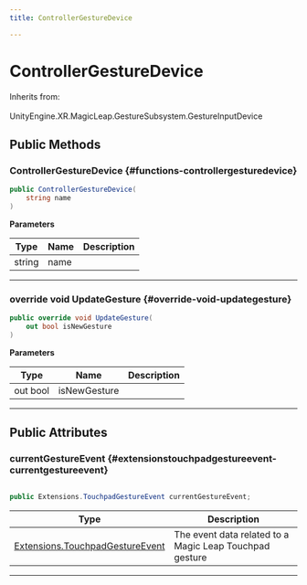 ```yaml
---
title: ControllerGestureDevice

---
```


# ControllerGestureDevice







Inherits from: <br></br>UnityEngine.XR.MagicLeap.GestureSubsystem.GestureInputDevice




## Public Methods

###  ControllerGestureDevice {#functions-controllergesturedevice}

```csharp
public ControllerGestureDevice(
    string name
)
```


**Parameters**

| Type | Name  | Description  | 
|--|--|--|
| string |name||






-----------

### override void UpdateGesture {#override-void-updategesture}

```csharp
public override void UpdateGesture(
    out bool isNewGesture
)
```


**Parameters**

| Type | Name  | Description  | 
|--|--|--|
| out bool |isNewGesture||






-----------

## Public Attributes

### currentGestureEvent {#extensionstouchpadgestureevent-currentgestureevent}

```csharp

public Extensions.TouchpadGestureEvent currentGestureEvent;

```

| Type | Description  | 
|--|--|
| [Extensions.TouchpadGestureEvent](/unity-api/api/UnityEngine.XR.MagicLeap/GestureSubsystem/Extensions/UnityEngine.XR.MagicLeap.GestureSubsystem.Extensions.TouchpadGestureEvent.md) | The event data related to a Magic Leap Touchpad gesture  |





-----------

